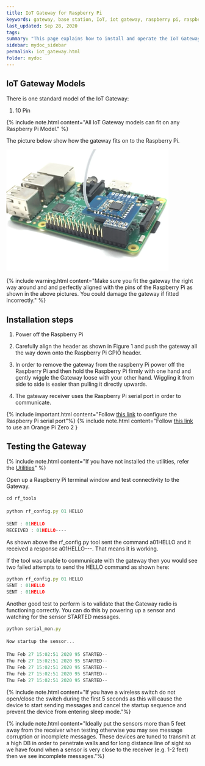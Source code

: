 ```yaml
---
title: IoT Gateway for Raspberry Pi
keywords: gateway, base station, IoT, iot gateway, raspberry pi, raspberry, pi, serial, rs232
last_updated: Sep 28, 2020
tags:
summary: "This page explains how to install and operate the IoT Gateway"
sidebar: mydoc_sidebar
permalink: iot_gateway.html
folder: mydoc
---
```


## IoT Gateway Models
There is one standard model of the IoT Gateway:

1. 10 Pin

{% include note.html content="All IoT Gateway models can fit on any Raspberry Pi Model." %}

The picture below show how the gateway fits on to the Raspberry Pi.

<img src="images/RF_Base_Station.webp" width="425"/>

{% include warning.html content="Make sure you fit the gateway the right way around and and perfectly aligned with the pins of the Raspberry Pi as shown in the above pictures. You could damage the gateway if fitted incorrectly." %}

## Installation steps

1. Power off the Raspberry Pi

2. Carefully align the header as shown in Figure 1 and push the gateway all the way down onto the Raspberry Pi GPIO header.

3. In order to remove the gateway from the raspberry Pi power off the Raspberry Pi and then hold the Raspberry Pi firmly with one hand and gently wiggle the Gateway loose with your other hand. Wiggling it from side to side is easier than pulling it directly upwards.

4. The gateway receiver uses the Raspberry Pi serial port in order to communicate.

{% include important.html content="Follow [this link](configure_serial_port.html) to configure the Raspberry Pi serial port"%}
{% include note.html content="Follow [this link](orangepi.html) to use an Orange Pi Zero 2 }

## Testing the Gateway

{% include note.html content="If you have not installed the utilities, refer the [Utilities](utilities.html)" %}

Open up a Raspberry Pi terminal window and test connectivity to the Gateway.

```js
cd rf_tools

python rf_config.py 01 HELLO

SENT : 01HELLO
RECEIVED : 01HELLO----
```

As shown above the rf_config.py tool sent the command a01HELLO and it received a response a01HELLO---. That means it is working.

If the tool was unable to communicate with the gateway then you would see two failed attempts to send the HELLO command as shown here:

```js
python rf_config.py 01 HELLO
SENT : 01HELLO
SENT : 01HELLO
```

Another good test to perform is to validate that the Gateway radio is functioning correctly. You can do this by powering up a sensor and watching for the sensor STARTED messages.

```js
python serial_mon.py

Now startup the sensor...

Thu Feb 27 15:02:51 2020 95 STARTED--
Thu Feb 27 15:02:51 2020 95 STARTED--
Thu Feb 27 15:02:51 2020 95 STARTED--
Thu Feb 27 15:02:51 2020 95 STARTED--
Thu Feb 27 15:02:51 2020 95 STARTED--
```

{% include note.html content="If you have a wireless switch do not open/close the switch during the first 5 seconds as this will cause the device to start sending messages and cancel the startup sequence and prevent the device from entering sleep mode."%}

{% include note.html content="Ideally put the sensors more than 5 feet away from the receiver when testing otherwise you may see message corruption or incomplete messages. These devices are tuned to transmit at a high DB in order to penetrate walls and for long distance line of sight so we have found when a sensor is very close to the receiver (e.g. 1-2 feet) then we see incomplete messages."%}




